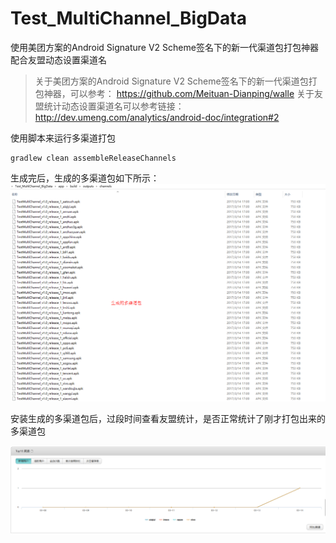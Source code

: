 # Test_MultiChannel_BigData
使用美团方案的Android Signature V2 Scheme签名下的新一代渠道包打包神器  配合友盟动态设置渠道名

>关于美团方案的Android Signature V2 Scheme签名下的新一代渠道包打包神器，可以参考： https://github.com/Meituan-Dianping/walle
>关于友盟统计动态设置渠道名可以参考链接：http://dev.umeng.com/analytics/android-doc/integration#2 


使用脚本来运行多渠道打包
```
gradlew clean assembleReleaseChannels
```
生成完后，生成的多渠道包如下所示：
![多渠道包打包结果](https://github.com/ouyangpeng/Test_MultiChannel_BigData/blob/master/pictures/m1.png)

安装生成的多渠道包后，过段时间查看友盟统计，是否正常统计了刚才打包出来的多渠道包

![友盟统计](https://github.com/ouyangpeng/Test_MultiChannel_BigData/blob/master/pictures/m2.png)